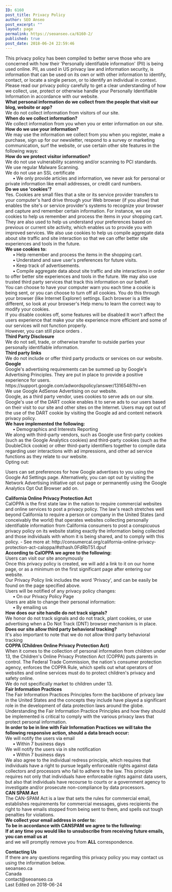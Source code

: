 ```yaml
---
ID: 6160
post_title: Privacy Policy
author: SEO Anseo
post_excerpt: ""
layout: page
permalink: https://seoanseo.ca/6160-2/
published: true
post_date: 2018-06-24 22:59:46
---
```

<div class="innerText">This privacy policy has been compiled to better serve those who are concerned with how their 'Personally identifiable information' (PII) is being used online. PII, as used in US privacy law and information security, is information that can be used on its own or with other information to identify, contact, or locate a single person, or to identify an individual in context. Please read our privacy policy carefully to get a clear understanding of how we collect, use, protect or otherwise handle your Personally Identifiable Information in accordance with our website.</div>
<span id="infoCo"></span>
<div class="grayText"><strong>What personal information do we collect from the people that visit our blog, website or app?</strong></div>
<div class="innerText">We do not collect information from visitors of our site.</div>
<div class="grayText"><strong>When do we collect information?</strong></div>
<div class="innerText">We collect information from you when you  or enter information on our site.</div>
<span id="infoUs"></span>
<div class="grayText"><strong>How do we use your information? </strong></div>
<div class="innerText"> We may use the information we collect from you when you register, make a purchase, sign up for our newsletter, respond to a survey or marketing communication, surf the website, or use certain other site features in the following ways:

</div>
<span id="infoPro"></span>
<div class="grayText"><strong>How do we protect visitor information?</strong></div>
<div class="innerText">We do not use vulnerability scanning and/or scanning to PCI standards.</div>
<div class="innerText">We use regular Malware Scanning.

</div>
<div class="innerText">We do not use an SSL certificate</div>
<div class="innerText">&nbsp;&nbsp;&nbsp;&nbsp;&nbsp; <strong>•</strong> We only provide articles and information, we never ask for personal or private information like email addresses, or credit card numbers.</div>
<span id="coUs"></span>
<div class="grayText"><strong>Do we use 'cookies'?</strong></div>
<div class="innerText">Yes. Cookies are small files that a site or its service provider transfers to your computer's hard drive through your Web browser (if you allow) that enables the site's or service provider's systems to recognize your browser and capture and remember certain information. For instance, we use cookies to help us remember and process the items in your shopping cart. They are also used to help us understand your preferences based on previous or current site activity, which enables us to provide you with improved services. We also use cookies to help us compile aggregate data about site traffic and site interaction so that we can offer better site experiences and tools in the future.</div>
<div class="innerText"><strong>We use cookies to:</strong></div>
<div class="innerText">&nbsp;&nbsp;&nbsp;&nbsp;&nbsp; <strong>•</strong> Help remember and process the items in the shopping cart.</div>
<div class="innerText">&nbsp;&nbsp;&nbsp;&nbsp;&nbsp; <strong>•</strong> Understand and save user's preferences for future visits.</div>
<div class="innerText">&nbsp;&nbsp;&nbsp;&nbsp;&nbsp; <strong>•</strong> Keep track of advertisements.</div>
<div class="innerText">&nbsp;&nbsp;&nbsp;&nbsp;&nbsp; <strong>•</strong> Compile aggregate data about site traffic and site interactions in order to offer better site experiences and tools in the future. We may also use trusted third party services that track this information on our behalf.</div>
<div class="innerText">You can choose to have your computer warn you each time a cookie is being sent, or you can choose to turn off all cookies. You do this through your browser (like Internet Explorer) settings. Each browser is a little different, so look at your browser's Help menu to learn the correct way to modify your cookies.</div>
<div class="innerText">If you disable cookies off, some features will be disabled It won't affect the users experience that make your site experience more efficient and some of our services will not function properly.</div>
<div class="innerText">However, you can still place orders .</div>
<span id="trDi"></span>
<div class="grayText"><strong>Third Party Disclosure</strong></div>
<div class="innerText">We do not sell, trade, or otherwise transfer to outside parties your personally identifiable information.</div>
<span id="trLi"></span>
<div class="grayText"><strong>Third party links</strong></div>
<div class="innerText">We do not include or offer third party products or services on our website.</div>
<span id="gooAd"></span>
<div class="blueText"><strong>Google</strong></div>
<div class="innerText">Google's advertising requirements can be summed up by Google's Advertising Principles. They are put in place to provide a positive experience for users. https://support.google.com/adwordspolicy/answer/1316548?hl=en

</div>
<div class="innerText">We use Google AdSense Advertising on our website.</div>
<div class="innerText">Google, as a third party vendor, uses cookies to serve ads on our site. Google's use of the DART cookie enables it to serve ads to our users based on their visit to our site and other sites on the Internet. Users may opt out of the use of the DART cookie by visiting the Google ad and content network privacy policy.</div>
<div class="innerText"><strong>We have implemented the following:</strong></div>
<div class="innerText">&nbsp;&nbsp;&nbsp;&nbsp;&nbsp; <strong>•</strong> Demographics and Interests Reporting</div>
<div class="innerText">We along with third-party vendors, such as Google use first-party cookies (such as the Google Analytics cookies) and third-party cookies (such as the DoubleClick cookie) or other third-party identifiers together to compile data regarding user interactions with ad impressions, and other ad service functions as they relate to our website.</div>
<div class="innerText">Opting out:

Users can set preferences for how Google advertises to you using the Google Ad Settings page. Alternatively, you can opt out by visiting the Network Advertising initiative opt out page or permanently using the Google Analytics Opt Out Browser add on.

</div>
<span id="calOppa"></span>
<div class="blueText"><strong>California Online Privacy Protection Act</strong></div>
<div class="innerText">CalOPPA is the first state law in the nation to require commercial websites and online services to post a privacy policy.  The law's reach stretches well beyond California to require a person or company in the United States (and conceivably the world) that operates websites collecting personally identifiable information from California consumers to post a conspicuous privacy policy on its website stating exactly the information being collected and those individuals with whom it is being shared, and to comply with this policy. -  See more at: http://consumercal.org/california-online-privacy-protection-act-caloppa/#sthash.0FdRbT51.dpuf</div>
<div class="innerText"><strong>According to CalOPPA we agree to the following:</strong></div>
<div class="innerText">Users can visit our site anonymously</div>
<div class="innerText">Once this privacy policy is created, we will add a link to it on our home page, or as a minimum on the first significant page after entering our website.</div>
<div class="innerText">Our Privacy Policy link includes the word 'Privacy', and can be easily be found on the page specified above.</div>
<div class="innerText">Users will be notified of any privacy policy changes:</div>
<div class="innerText">&nbsp;&nbsp;&nbsp;&nbsp;&nbsp; <strong>•</strong> On our Privacy Policy Page</div>
<div class="innerText">Users are able to change their personal information:</div>
<div class="innerText">&nbsp;&nbsp;&nbsp;&nbsp;&nbsp; <strong>•</strong> By emailing us</div>
<div class="innerText"><strong>How does our site handle do not track signals?</strong></div>
<div class="innerText">We honor do not track signals and do not track, plant cookies, or use advertising when a Do Not Track (DNT) browser mechanism is in place.</div>
<div class="innerText"><strong>Does our site allow third party behavioral tracking?</strong></div>
<div class="innerText">It's also important to note that we do not allow third party behavioral tracking</div>
<span id="coppAct"></span>
<div class="blueText"><strong>COPPA (Children Online Privacy Protection Act)</strong></div>
<div class="innerText">When it comes to the collection of personal information from children under 13, the Children's Online Privacy Protection Act (COPPA) puts parents in control.  The Federal Trade Commission, the nation's consumer protection agency, enforces the COPPA Rule, which spells out what operators of websites and online services must do to protect children's privacy and safety online.

</div>
<div class="innerText">We do not specifically market to children under 13.</div>
<span id="ftcFip"></span>
<div class="blueText"><strong>Fair Information Practices</strong></div>
<div class="innerText">The Fair Information Practices Principles form the backbone of privacy law in the United States and the concepts they include have played a significant role in the development of data protection laws around the globe. Understanding the Fair Information Practice Principles and how they should be implemented is critical to comply with the various privacy laws that protect personal information.

</div>
<div class="innerText"><strong>In order to be in line with Fair Information Practices we will take the following responsive action, should a data breach occur:</strong></div>
<div class="innerText">We will notify the users via email</div>
<div class="innerText">&nbsp;&nbsp;&nbsp;&nbsp;&nbsp; <strong>•</strong> Within 7 business days</div>
<div class="innerText">We will notify the users via in site notification</div>
<div class="innerText">&nbsp;&nbsp;&nbsp;&nbsp;&nbsp; <strong>•</strong> Within 7 business days</div>
<div class="innerText">We also agree to the individual redress principle, which requires that individuals have a right to pursue legally enforceable rights against data collectors and processors who fail to adhere to the law. This principle requires not only that individuals have enforceable rights against data users, but also that individuals have recourse to courts or a government agency to investigate and/or prosecute non-compliance by data processors.</div>
<span id="canSpam"></span>
<div class="blueText"><strong>CAN SPAM Act</strong></div>
<div class="innerText">The CAN-SPAM Act is a law that sets the rules for commercial email, establishes requirements for commercial messages, gives recipients the right to have emails stopped from being sent to them, and spells out tough penalties for violations.

</div>
<div class="innerText"><strong>We collect your email address in order to:</strong></div>
<div class="innerText"><strong>To be in accordance with CANSPAM we agree to the following:</strong></div>
<div class="innerText"><strong>
If at any time you would like to unsubscribe from receiving future emails, you can email us at</strong></div>
and we will promptly remove you from <strong>ALL</strong> correspondence.

<span id="ourCon"></span>
<div class="blueText"><strong>Contacting Us</strong></div>
<div class="innerText">If there are any questions regarding this privacy policy you may contact us using the information below.

</div>
<div class="innerText">seoanseo.ca</div>
<div class="innerText">Canada</div>
<div class="innerText">contact@seoanseo.ca</div>
<div class="innerText">Last Edited on 2018-06-24</div>